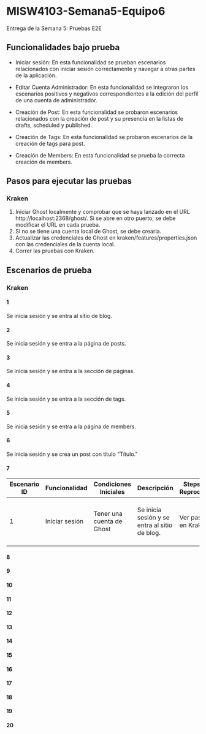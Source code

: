 # MISW4103-Semana5-Equipo6
Entrega de la Semana 5: Pruebas E2E

## Funcionalidades bajo prueba
- Iniciar sesión: En esta funcionalidad se prueban escenarios relacionados con iniciar sesión correctamente y navegar a otras partes de la aplicación.

- Editar Cuenta Administrador: En esta funcionalidad se integraron los escenarios positivos y negativos correspondientes a la edición del perfil de una cuenta de administrador. 

- Creación de Post: En esta funcionalidad se probaron escenarios relacionados con la creación de post y su presencia en la listas de drafts, scheduled y published. 

- Creación de Tags: En esta funcionalidad se probaron escenarios de la creación de tags para post.

- Creación de Members: En esta funcionalidad se prueba la correcta creación de members.

## Pasos para ejecutar las pruebas
### Kraken
1. Iniciar Ghost localmente y comprobar que se haya lanzado en el URL http://localhost:2368/ghost/. Si se abre en otro puerto, se debe modificar el URL en cada prueba.
2. Si no se tiene una cuenta local de Ghost, se debe crearla.
3. Actualizar las credenciales de Ghost en kraken/features/properties.json con las credenciales de la cuenta local.
4. Correr las pruebas con Kraken.

## Escenarios de prueba
### Kraken
#### 1
Se inicia sesión y se entra al sitio de blog.
#### 2
Se inicia sesión y se entra a la página de posts.
#### 3
Se inicia sesión y se entra a la sección de páginas.
#### 4
Se inicia sesión y se entra a la sección de tags.
#### 5
Se inicia sesión y se entra a la página de members.
#### 6
Se inicia sesión y se crea un post con título "Título."
#### 7

| Escenario ID | Funcionalidad  | Condiciones Iniciales     | Descripción                                    | Steps to Reproduce   |Resultados Esperados|Tipo de Prueba| 
|--------------|----------------|---------------------------|------------------------------------------------|----------------------|--------------------|--------------|
| 1            | Iniciar sesión | Tener una cuenta de Ghost | Se inicia sesión y se entra al sitio de blog.  | Ver pasos en Kraken. | Se inicia sesión correctamente y se ingresa a la página del blog. | Positiva, caja negra. |


#### 8

#### 9

#### 10

#### 11

#### 12

#### 13

#### 14

#### 15

#### 16

#### 17

#### 18

#### 19

#### 20
